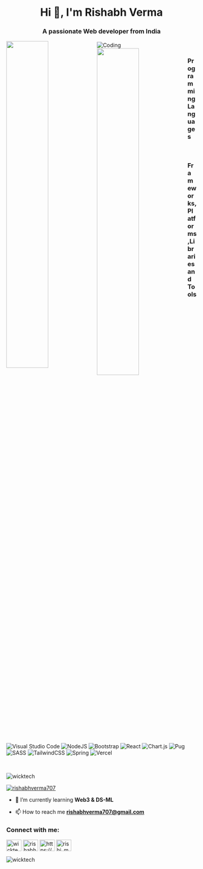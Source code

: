 <h1 align="center">Hi 👋, I'm Rishabh Verma</h1>

<h3 align="center">A passionate Web developer from India</h3>

<img align="center" alt="Coding" src="https://cdna.artstation.com/p/assets/images/images/028/102/058/original/pixel-jeff-matrix-s.gif?1593487263">

<img align ="left" width ="47%" src ="https://github-readme-stats.vercel.app/api?username=WickTech&show_icons=true&theme=dracula"/>

<img align ="left" width ="47%" src ="https://github-readme-stats.vercel.app/api/top-langs/?username=WickTech&layout=compact"/>
&nbsp;
<h3 align= "left">Programming Languages</h3>

<img align="left" alt="" src="https://img.shields.io/badge/node.js-6DA55F?style=for-the-badge&logo=node.js&logoColor=white">
<img align="left" alt="" src="https://img.shields.io/badge/java-%23ED8B00.svg?style=for-the-badge&logo=java&logoColor=white">
<img align="left" alt="" src="https://img.shields.io/badge/javascript-%23323330.svg?style=for-the-badge&logo=javascript&logoColor=%23F7DF1E">
<img align="left" alt="" src="https://img.shields.io/badge/html5-%23E34F26.svg?style=for-the-badge&logo=html5&logoColor=white">
<img align="left" alt="" src="https://img.shields.io/badge/css3-%231572B6.svg?style=for-the-badge&logo=css3&logoColor=white">
<img align="left" alt="" src="https://img.shields.io/badge/Solidity-%23363636.svg?style=for-the-badge&logo=solidity&logoColor=white">
<img align="left" alt="" src="https://img.shields.io/badge/c++-%2300599C.svg?style=for-the-badge&logo=c%2B%2B&logoColor=white">

<br/>

<h3 align= "left">Frameworks, Platforms ,Libraries and Tools</h3>

![Visual Studio Code](https://img.shields.io/badge/Visual%20Studio%20Code-0078d7.svg?style=for-the-badge&logo=visual-studio-code&logoColor=white)
![NodeJS](https://img.shields.io/badge/node.js-6DA55F?style=for-the-badge&logo=node.js&logoColor=white)
![Bootstrap](https://img.shields.io/badge/bootstrap-%23563D7C.svg?style=for-the-badge&logo=bootstrap&logoColor=white)
![React](https://img.shields.io/badge/react-%2320232a.svg?style=for-the-badge&logo=react&logoColor=%2361DAFB)
![Chart.js](https://img.shields.io/badge/chart.js-F5788D.svg?style=for-the-badge&logo=chart.js&logoColor=white)
![Pug](https://img.shields.io/badge/Pug-FFF?style=for-the-badge&logo=pug&logoColor=A86454)
![SASS](https://img.shields.io/badge/SASS-hotpink.svg?style=for-the-badge&logo=SASS&logoColor=white)
![TailwindCSS](https://img.shields.io/badge/tailwindcss-%2338B2AC.svg?style=for-the-badge&logo=tailwind-css&logoColor=white)
![Spring](https://img.shields.io/badge/spring-%236DB33F.svg?style=for-the-badge&logo=spring&logoColor=white)
![Vercel](https://img.shields.io/badge/vercel-%23000000.svg?style=for-the-badge&logo=vercel&logoColor=white)

<br/>

<p align="left"> <img src="https://komarev.com/ghpvc/?username=wicktech&label=Profile%20views&color=0e75b6&style=flat" alt="wicktech" /> </p>

<p align="left"> <a href="https://twitter.com/rishabhverma707" target="blank"><img src="https://img.shields.io/twitter/follow/rishabhverma707?logo=twitter&style=for-the-badge" alt="rishabhverma707" /></a> </p>

- 🌱 I’m currently learning **Web3 & DS-ML**

- 📫 How to reach me **rishabhverma707@gmail.com**

<h3 align="left">Connect with me:</h3>
<p align="left">
<a href="https://codepen.io/wicktech" target="blank"><img align="center" src="https://raw.githubusercontent.com/rahuldkjain/github-profile-readme-generator/master/src/images/icons/Social/codepen.svg" alt="wicktech" height="30" width="40" /></a>
<a href="https://twitter.com/rishabhverma707" target="blank"><img align="center" src="https://raw.githubusercontent.com/rahuldkjain/github-profile-readme-generator/master/src/images/icons/Social/twitter.svg" alt="rishabhverma707" height="30" width="40" /></a>
<a href="https://linkedin.com/in/https://www.linkedin.com/in/rishabh-verma-a27020112/" target="blank"><img align="center" src="https://raw.githubusercontent.com/rahuldkjain/github-profile-readme-generator/master/src/images/icons/Social/linked-in-alt.svg" alt="https://www.linkedin.com/in/rishabh-verma-a27020112/" height="30" width="40" /></a>
<a href="https://instagram.com/rishi_musicoholic" target="blank"><img align="center" src="https://raw.githubusercontent.com/rahuldkjain/github-profile-readme-generator/master/src/images/icons/Social/instagram.svg" alt="rishi_musicoholic" height="30" width="40" /></a>
</p>

<p><img align="center" src="https://github-readme-streak-stats.herokuapp.com/?user=wicktech&" alt="wicktech" /></p>

<!--
**WickTech/WickTech** is a ✨ _special_ ✨ repository because its `README.md` (this file) appears on your GitHub profile.

Here are some ideas to get you started:

- 🔭 I’m currently working on ...
- 🌱 I’m currently learning ...
- 👯 I’m looking to collaborate on ...
- 🤔 I’m looking for help with ...
- 💬 Ask me about ...
- 📫 How to reach me: ...
- 😄 Pronouns: ...
- ⚡ Fun fact: ...

-->

